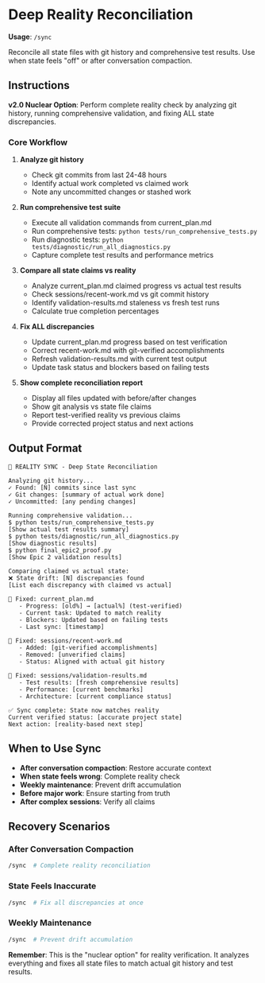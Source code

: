 # Deep Reality Reconciliation

**Usage**: `/sync`  

Reconcile all state files with git history and comprehensive test results. Use when state feels "off" or after conversation compaction.

## Instructions

**v2.0 Nuclear Option**: Perform complete reality check by analyzing git history, running comprehensive validation, and fixing ALL state discrepancies.

### Core Workflow

1. **Analyze git history**
   - Check git commits from last 24-48 hours
   - Identify actual work completed vs claimed work
   - Note any uncommitted changes or stashed work

2. **Run comprehensive test suite**
   - Execute all validation commands from current_plan.md
   - Run comprehensive tests: `python tests/run_comprehensive_tests.py`
   - Run diagnostic tests: `python tests/diagnostic/run_all_diagnostics.py`
   - Capture complete test results and performance metrics

3. **Compare all state claims vs reality**
   - Analyze current_plan.md claimed progress vs actual test results
   - Check sessions/recent-work.md vs git commit history
   - Identify validation-results.md staleness vs fresh test runs
   - Calculate true completion percentages

4. **Fix ALL discrepancies**
   - Update current_plan.md progress based on test verification
   - Correct recent-work.md with git-verified accomplishments
   - Refresh validation-results.md with current test output
   - Update task status and blockers based on failing tests

5. **Show complete reconciliation report**
   - Display all files updated with before/after changes
   - Show git analysis vs state file claims
   - Report test-verified reality vs previous claims
   - Provide corrected project status and next actions

## Output Format

```
🔄 REALITY SYNC - Deep State Reconciliation

Analyzing git history...
✓ Found: [N] commits since last sync
✓ Git changes: [summary of actual work done]
✓ Uncommitted: [any pending changes]

Running comprehensive validation...
$ python tests/run_comprehensive_tests.py
[Show actual test results summary]
$ python tests/diagnostic/run_all_diagnostics.py  
[Show diagnostic results]
$ python final_epic2_proof.py
[Show Epic 2 validation results]

Comparing claimed vs actual state:
❌ State drift: [N] discrepancies found
[List each discrepancy with claimed vs actual]

📝 Fixed: current_plan.md
   - Progress: [old%] → [actual%] (test-verified)
   - Current task: Updated to match reality
   - Blockers: Updated based on failing tests
   - Last sync: [timestamp]

📝 Fixed: sessions/recent-work.md
   - Added: [git-verified accomplishments]
   - Removed: [unverified claims]
   - Status: Aligned with actual git history

📝 Fixed: sessions/validation-results.md
   - Test results: [fresh comprehensive results]
   - Performance: [current benchmarks]
   - Architecture: [current compliance status]

✅ Sync complete: State now matches reality
Current verified status: [accurate project state]
Next action: [reality-based next step]
```

## When to Use Sync

- **After conversation compaction**: Restore accurate context
- **When state feels wrong**: Complete reality check
- **Weekly maintenance**: Prevent drift accumulation  
- **Before major work**: Ensure starting from truth
- **After complex sessions**: Verify all claims

## Recovery Scenarios

### After Conversation Compaction
```bash
/sync  # Complete reality reconciliation
```

### State Feels Inaccurate
```bash
/sync  # Fix all discrepancies at once
```

### Weekly Maintenance
```bash
/sync  # Prevent drift accumulation
```

**Remember**: This is the "nuclear option" for reality verification. It analyzes everything and fixes all state files to match actual git history and test results.